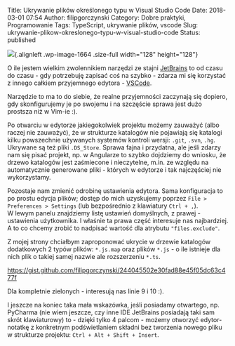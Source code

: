 Title: Ukrywanie plików określonego typu w Visual Studio Code
Date: 2018-03-01 07:54
Author: filipgorczynski
Category: Dobre praktyki, Programowanie
Tags: TypeScript, ukrywanie plików, vscode
Slug: ukrywanie-plikow-okreslonego-typu-w-visual-studio-code
Status: published

![](https://filipgorczynski.files.wordpress.com/2018/03/visual_studio_code_1-18_icon.png){.alignleft .wp-image-1664 .size-full width="128" height="128"}

O ile jestem wielkim zwolennikiem narzędzi ze stajni [JetBrains](https://www.jetbrains.com/) to od czasu do czasu - gdy potrzebuję zapisać coś na szybko - zdarza mi się korzystać z innego całkiem przyjemnego edytora - [VSCode](https://code.visualstudio.com/).

Narzędzie to ma to do siebie, że realne przyjemności zaczynają się dopiero, gdy skonfigurujemy je po swojemu i na szczęście sprawa jest dużo prostsza niż w Vim-ie :).

Po otwarciu w edytorze jakiegokolwiek projektu możemy zauważyć (albo raczej nie zauważyć), że w strukturze katalogów nie pojawiają się katalogi kilku powszechnie używanych systemów kontroli wersji: `.git`, `.svn`, `.hg`. Ukrywane są też pliki `.DS_Store`. Sprawa fajna i przydatna, ale jeśli zdarzy nam się pisać projekt, np. w Angularze to szybko dojdziemy do wniosku, że drzewo katalogów jest zaśmiecone i nieczytelne, m.in. ze względu na automatycznie generowane pliki - których w edytorze i tak najczęściej nie wykorzystamy.

Pozostaje nam zmienić odrobinę ustawienia edytora. Sama konfiguracja to po prostu edycja plików; dostęp do mich uzyskujemy poprzez `File > Preferences > Settings` (lub bezpośrednio z klawiatury `Ctrl + ,`).  
W lewym panelu znajdziemy listę ustawień domyślnych, z prawej - ustawienia użytkownika. I właśnie ta prawa część interesuje nas najbardziej. A to co chcemy zrobić to nadpisać wartość dla atrybutu `"files.exclude"`.

Z mojej strony chciałbym zaproponować ukrycie w drzewie katalogów dodatkowych 2 typów plików: `*.js.map` oraz plików `*.js` - o ile istnieje dla nich plik o takiej samej nazwie ale rozszerzeniu `*.ts`.

https://gist.github.com/filipgorczynski/244045502e30fad88e45f05dc63c477f

Dla kompletnie zielonych - interesują nas linie 9 i 10 :).

I jeszcze na koniec taka mała wskazówka, jeśli posiadamy otwartego, np. PyCharma (nie wiem jeszcze, czy inne IDE JetBrains posiadają taki sam skrót klawiaturowy) to - dzięki tylko 4 palcom - możemy otworzyć edytor-notatkę z konkretnym podświetlaniem składni bez tworzenia nowego pliku w strukturze projektu: `Ctrl + Alt + Shift + Insert`.
